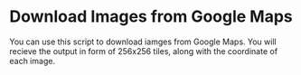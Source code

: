 # Download Images from Google Maps

You can use this script to download iamges from Google Maps. You will recieve the output in form of 256x256 tiles, along with the coordinate of each image.


